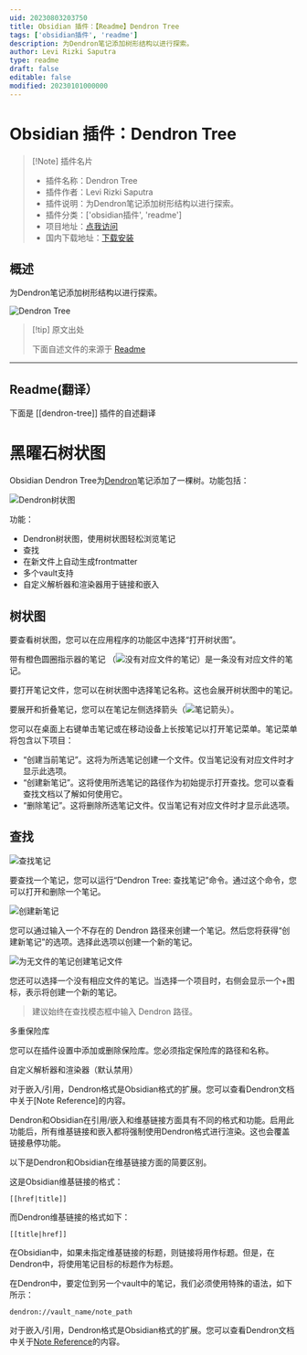 ```yaml
---
uid: 20230803203750
title: Obsidian 插件：【Readme】Dendron Tree
tags: ['obsidian插件', 'readme']
description: 为Dendron笔记添加树形结构以进行探索。
author: Levi Rizki Saputra
type: readme
draft: false
editable: false
modified: 20230101000000
---
```


# Obsidian 插件：Dendron Tree

> [!Note] 插件名片
> - 插件名称：Dendron Tree
> - 插件作者：Levi Rizki Saputra
> - 插件说明：为Dendron笔记添加树形结构以进行探索。
> - 插件分类：['obsidian插件', 'readme']
> - 项目地址：[点我访问](https://github.com/levirs565/obsidian-dendron-tree)
> - 国内下载地址：[下载安装](https://pkmer.cn/products/plugin/pluginMarket/?dendron-tree)

## 概述

为Dendron笔记添加树形结构以进行探索。

![Dendron Tree](https://cdn.pkmer.cn/covers/dendron-tree.png!pkmer)

> [!tip] 原文出处
> 
>下面自述文件的来源于 [Readme](https://ghproxy.net/https://raw.githubusercontent.com/levirs565/obsidian-dendron-tree/master/README.md)
> 

---

## Readme(翻译）

下面是 [[dendron-tree]] 插件的自述翻译


# 黑曜石树状图

Obsidian Dendron Tree为[Dendron](https://www.dendron.so/)笔记添加了一棵树。功能包括：

![Dendron树状图](images/dendron-tree.png)

功能：

- Dendron树状图，使用树状图轻松浏览笔记
- 查找
- 在新文件上自动生成frontmatter
- 多个vault支持
- 自定义解析器和渲染器用于链接和嵌入

## 树状图

要查看树状图，您可以在应用程序的功能区中选择“打开树状图”。

带有橙色圆圈指示器的笔记
（![没有对应文件的笔记](images/note-without-file.png)）是一条没有对应文件的笔记。

要打开笔记文件，您可以在树状图中选择笔记名称。这也会展开树状图中的笔记。

要展开和折叠笔记，您可以在笔记左侧选择箭头（![笔记箭头](images/arrow.png)）。

您可以在桌面上右键单击笔记或在移动设备上长按笔记以打开笔记菜单。笔记菜单将包含以下项目：

- “创建当前笔记”。这将为所选笔记创建一个文件。仅当笔记没有对应文件时才显示此选项。
- “创建新笔记”。这将使用所选笔记的路径作为初始提示打开查找。您可以查看查找文档以了解如何使用它。
- “删除笔记”。这将删除所选笔记文件。仅当笔记有对应文件时才显示此选项。

## 查找

![查找笔记](images/lookup.png)

要查找一个笔记，您可以运行“Dendron Tree: 查找笔记”命令。通过这个命令，您可以打开和删除一个笔记。

![创建新笔记](images/lookup-new.png)

您可以通过输入一个不存在的 Dendron 路径来创建一个笔记。然后您将获得“创建新笔记”的选项。选择此选项以创建一个新的笔记。

![为无文件的笔记创建笔记文件](images/create-new-existing.png)

您还可以选择一个没有相应文件的笔记。当选择一个项目时，右侧会显示一个+图标，表示将创建一个新的笔记。

> 建议始终在查找模态框中输入 Dendron 路径。

多重保险库

您可以在插件设置中添加或删除保险库。您必须指定保险库的路径和名称。

自定义解析器和渲染器（默认禁用）

对于嵌入/引用，Dendron格式是Obsidian格式的扩展。您可以查看Dendron文档中关于[Note Reference]的内容。

Dendron和Obsidian在引用/嵌入和维基链接方面具有不同的格式和功能。启用此功能后，所有维基链接和嵌入都将强制使用Dendron格式进行渲染。这也会覆盖链接悬停功能。

以下是Dendron和Obsidian在维基链接方面的简要区别。

这是Obsidian维基链接的格式：

```
[[href|title]]
```

而Dendron维基链接的格式如下：

```
[[title|href]]
```

在Obsidian中，如果未指定维基链接的标题，则链接将用作标题。但是，在Dendron中，将使用笔记目标的标题作为标题。

在Dendron中，要定位到另一个vault中的笔记，我们必须使用特殊的语法，如下所示：

```
dendron://vault_name/note_path
```

对于嵌入/引用，Dendron格式是Obsidian格式的扩展。您可以查看Dendron文档中关于[Note Reference](https://wiki.dendron.so/notes/f1af56bb-db27-47ae-8406-61a98de6c78c)的内容。



